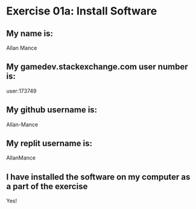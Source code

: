 # Exercise 01a: Install Software

## My name is:
Allan Mance

## My gamedev.stackexchange.com user number is:
user:173749

## My github username is:
Allan-Mance

## My replit username is:
AllanMance

## I have installed the software on my computer as a part of the exercise
Yes!
